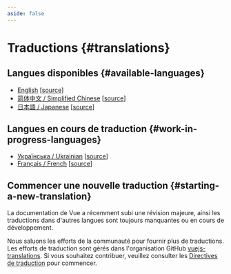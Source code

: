 ```yaml
---
aside: false
---
```


# Traductions {#translations}

## Langues disponibles {#available-languages}

- [English](https://vuejs.org/) [[source](https://github.com/vuejs/docs)]
- [简体中文 / Simplified Chinese](https://cn.vuejs.org/) [[source](https://github.com/vuejs-translations/docs-zh-cn)]
- [日本語 / Japanese](https://ja.vuejs.org/) [[source](https://github.com/vuejs-translations/docs-ja)]

## Langues en cours de traduction {#work-in-progress-languages}

- [Українська / Ukrainian](https://ua.vuejs.org) [[source](https://github.com/vuejs-translations/docs-ua)]
- [Français / French](https://fr.vuejs.org) [[source](https://github.com/vuejs-translations/docs-fr)]

## Commencer une nouvelle traduction {#starting-a-new-translation}

La documentation de Vue a récemment subi une révision majeure, ainsi les traductions dans d'autres langues sont toujours manquantes ou en cours de développement.

Nous saluons les efforts de la communauté pour fournir plus de traductions. Les efforts de traduction sont gérés dans l'organisation GitHub [vuejs-translations](https://github.com/vuejs-translations/). Si vous souhaitez contribuer, veuillez consulter les [Directives de traduction](https://github.com/vuejs-translations/guidelines/blob/main/README.md) pour commencer.
